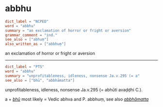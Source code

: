 # abbhu

``` toml
dict_label = "NCPED"
word = "abbhu"
summary = "an exclamation of horror or fright or aversion"
grammar_comment = "ind."
see_also = ["abhuṃ"]
also_written_as = ["abbhuṃ"]
```

an exclamation of horror or fright or aversion

--------------------

``` toml
dict_label = "PTS"
word = "abbhu"
summary = "unprofitableness, idleness, nonsense Ja.v.295 (= a"
see_also = ["bhū", "abbhāmatta"]
```

unprofitableness, idleness, nonsense Ja.v.295 (= abhūti avaḍḍhi C.).

a \+ *[bhū](bhū.md)* most likely = Vedic abhva and P. abbhuṃ, see also *[abbhāmatta](abbhāmatta.md)*


